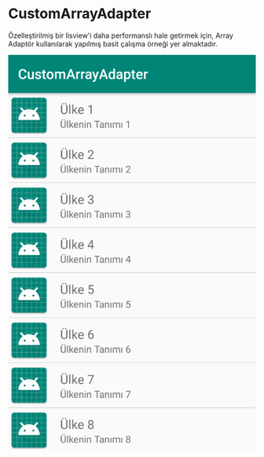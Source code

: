 # CustomArrayAdapter

Özelleştirilmiş bir lisview'i daha performanslı hale getirmek için, Array Adaptör kullanılarak yapılmış basit çalışma örneği yer almaktadır.

![alt text](https://github.com/ihaydinn/CustomArrayAdapter/blob/master/Screenshot_2.png)
